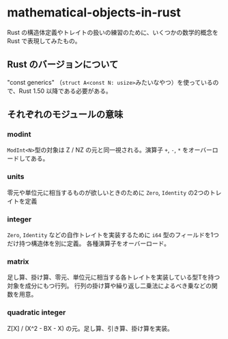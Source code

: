 # mathematical-objects-in-rust
Rust の構造体定義やトレイトの扱いの練習のために、いくつかの数学的概念を Rust で表現してみたもの。

## Rust のバージョンについて
"const generics" （```struct A<const N: usize>```みたいなやつ）を使っているので、Rust 1.50 以降である必要がある。

## それぞれのモジュールの意味
### modint
```ModInt<N>```型の対象は Z / NZ の元と同一視される。演算子 ```+```, ```-```, ```*``` をオーバーロードしてある。

### units
零元や単位元に相当するものが欲しいときのために ```Zero```, ```Identity``` の2つのトレイトを定義

### integer
```Zero```, ```Identity``` などの自作トレイトを実装するために ```i64``` 型のフィールドを1つだけ持つ構造体を別に定義。
各種演算子をオーバーロード。

### matrix
足し算、掛け算、零元、単位元に相当する各トレイトを実装している型Tを持つ対象を成分にもつ行列。
行列の掛け算や繰り返し二乗法によるべき乗などの関数を用意。

### quadratic integer
Z\[X\] / (X^2 - BX - X) の元。足し算、引き算、掛け算を実装。